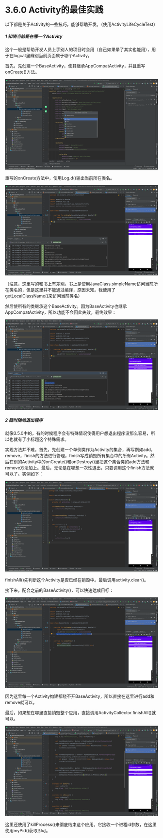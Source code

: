 # 3.6.0 Activity的最佳实践

以下都是关于Activity的一些技巧，能够帮助开发。（使用ActivityLifeCycleTest）

##### 1 知晓当前是在哪一个Activity

这个一般是帮助开发人员上手别人的项目时会用（自己如果晕了其实也能用），用于在logcat里辨别当前页面属于哪个Activity。

首先，先创建一个BaseActivity，使其继承AppCompatActivity，并且重写onCreate()方法。

![1667395553768](image/3.6.0Activity的最佳实践/1667395553768.png)

重写的onCreate方法中，使用Log.d()输出当前所在类名。

![1667397083082](image/3.6.0Activity的最佳实践/1667397083082.png)

（注意，这里写的和书上有差别。书上是使用JavaClass.simpleName访问当前所在类名的，但是这里并不能通过编译，原因未知。我使用了getLocalClassName()来访问当前类名）

然后使所有的类继承这个BaseActivity。因为BaseActivity也继承AppCompatActivity，所以功能不会因此失效。最终效果：

![1667397169490](image/3.6.0Activity的最佳实践/1667397169490.png)

##### 2 随时随地退出程序

就像3.5.0中的，有的时候程序会有特殊情况使得用户想退出程序没那么容易，所以也就有了小标题这个特殊需求。

实现方法并不难。首先，先创建一个单例类作为Activity的集合，再写例如add，remove，finish的方法进行管理，finish写成销毁所有集合中的所有Activity。然后在别的Activity中的onCreate()和onDestroy()里把这个集合类的add方法和remove方法加上。最后，无论是在哪想一次性退出，只要调用这个finish方法就可以了。实例如下：

![1667459129641](image/3.6.0Activity的最佳实践/1667459129641.png)

finishAll()先判断这个Activity是否已经在销毁中。最后调用activity.clear()。

接下来，配合之前的BaseActivity()，可以快速达成目标：

![1667459249520](image/3.6.0Activity的最佳实践/1667459249520.png)

因为这里每一个Activity构建都绕不开BaseActivity，所以直接在这里进行add和remove就可以。

最后，如果想在哪里直接销毁整个应用，直接调用ActivityCollector.finishAll()就可以。

![1667459526817](image/3.6.0Activity的最佳实践/1667459526817.png)

这里还使用了killProcess()来彻底结束这个应用。它接收一个进程id参数，在这里使用myPid()获取即可。
